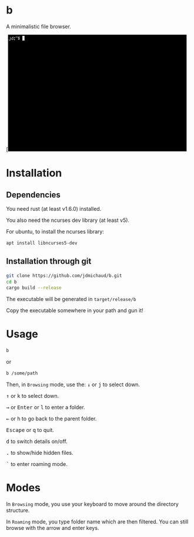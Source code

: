 # b

A minimalistic file browser.

[![demo](demo.gif)

# Installation

## Dependencies

You need rust (at least v1.6.0) installed.

You also need the ncurses dev library (at least v5).

For ubuntu, to install the ncurses library:

```bash
apt install libncurses5-dev
```

## Installation through git

```bash
git clone https://github.com/jdmichaud/b.git
cd b
cargo build --release
```

The executable will be generated in `target/release/b`

Copy the executable somewhere in your path and gun it!

# Usage

```bash
b
```
or
```bash
b /some/path
```

Then, in `Browsing` mode, use the:
<kbd>&darr;</kbd> or
<kbd>j</kbd> to select down.

<kbd>&uarr;</kbd> or
<kbd>k</kbd> to select down.

<kbd>&rarr;</kbd> or
<kbd>Enter</kbd> or
<kbd>l</kbd> to enter a folder.

<kbd>&larr;</kbd> or
<kbd>h</kbd> to go back to the parent folder.

<kbd>Escape</kbd> or
<kbd>q</kbd> to quit.

<kbd>d</kbd> to switch details on/off.

<kbd>.</kbd> to show/hide hidden files.

<kbd>\`</kbd> to enter roaming mode.

# Modes

In `Browsing` mode, you use your keyboard to move around the directory structure.

In `Roaming` mode, you type folder name which are then filtered. You can still
browse with the arrow and enter keys.
